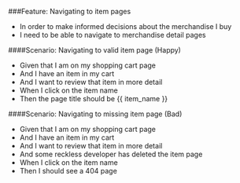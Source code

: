 ###Feature: Navigating to item pages
* In order to make informed decisions about the merchandise I buy
* I need to be able to navigate to merchandise detail pages

####Scenario: Navigating to valid item page (Happy)
* Given that I am on my shopping cart page
* And I have an item in my cart
* And I want to review that item in more detail
* When I click on the item name
* Then the page title should be {{ item_name }}

####Scenario: Navigating to missing item page (Bad)
* Given that I am on my shopping cart page
* And I have an item in my cart
* And I want to review that item in more detail
* And some reckless developer has deleted the item page
* When I click on the item name
* Then I should see a 404 page